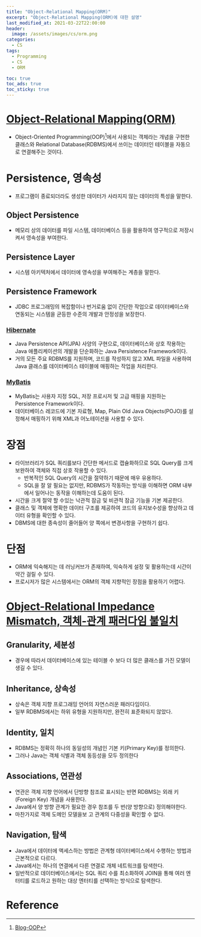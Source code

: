 ```yaml
---
title: "Object-Relational Mapping(ORM)"
excerpt: "Object-Relational Mapping(ORM)에 대한 설명"
last_modified_at: 2021-03-22T22:00:00
header:
  image: /assets/images/cs/orm.png
categories:
  - CS
tags:
  - Programming
  - CS
  - ORM

toc: true
toc_ads: true
toc_sticky: true
---
```

# [Object-Relational Mapping(ORM)](https://hibernate.org/orm/)
- Object-Oriented Programming(OOP)[^OOP]에서 사용되는 객체라는 개념을 구현한 클래스와 Relational Database(RDBMS)에서 쓰이는 데이터인 테이블을 자동으로 연결해주는 것이다.

# Persistence, 영속성
- 프로그램이 종료되더라도 생성한 데이터가 사라지지 않는 데이터의 특성을 말한다.

## Object Persistence
- 메모리 상의 데이터를 파일 시스템, 데이터베이스 등을 활용하여 영구적으로 저장시켜서 영속성을 부여한다.

## Persistence Layer
- 시스템 아키텍처에서 데이터에 영속성을 부여해주는 계층을 말한다.

## Persistence Framework
- JDBC 프로그래밍의 복잡함이나 번거로움 없이 간단한 작업으로 데이터베이스와 연동되는 시스템을 균등한 수준의 개발과 안정성을 보장한다.

### [Hibernate](https://hibernate.org/)
- Java Persistence API(JPA) 사양의 구현으로, 데이터베이스와 상호 작용하는 Java 애플리케이션의 개발을 단순화하는 Java Persistence Framework이다.
- 거의 모든 주요 RDBMS를 지원하며, 코드를 작성하지 않고 XML 파일을 사용하여 Java 클래스를 데이터베이스 테이블에 매핑하는 작업을 처리한다.

### [MyBatis](https://mybatis.org/mybatis-3/)
- MyBatis는 사용자 지정 SQL, 저장 프로시저 및 고급 매핑을 지원하는 Persistence Framework이다. 
- 데이터베이스 레코드에 기본 자료형, Map, Plain Old Java Objects(POJO)를 설정해서 매핑하기 위해 XML과 어노테이션을 사용할 수 있다.

# 장점
- 라이브러리가 SQL 쿼리를보다 간단한 메서드로 캡슐화하므로 SQL Query를 크게 보완하여 객체와 직접 상호 작용할 수 있다.
  * 반복적인 SQL Query의 시간을 절약하기 때문에 매우 유용하다.
  * SQL을 잘 알 필요는 없지만, RDBMS가 작동하는 방식을 이해하면 ORM 내부에서 일어나는 동작을 이해하는데 도움이 된다.
- 시간을 크게 절약 할 수있는 낙관적 잠금 및 비관적 잠금 기능을 기본 제공한다.
- 클래스 및 객체에 명확한 데이터 구조를 제공하여 코드의 유지보수성을 향상하고 데이터 유형을 확인할 수 있다.
- DBMS에 대한 종속성이 줄어들어 양 쪽에서 변경사항을 구현하기 쉽다.

# 단점
  * ORM에 익숙해지는 데 러닝커브가 존재하여, 익숙하게 설정 및 활용하는데 시간이 약간 걸릴 수 있다.
  * 프로시저가 많은 시스템에서는 ORM의 객체 지향적인 장점을 활용하기 어렵다.

# [Object-Relational Impedance Mismatch, 객체-관계 패러다임 불일치](https://hibernate.org/orm/what-is-an-orm/)

## Granularity, 세분성
- 경우에 따라서 데이터베이스에 있는 테이블 수 보다 더 많은 클래스를 가진 모델이 생길 수 있다.

## Inheritance, 상속성
- 상속은 객체 지향 프로그래밍 언어의 자연스러운 패러다임이다.
- 일부 RDBMS에서는 하위 유형을 지원하지만, 완전히 표준화되지 않았다.

## Identity, 일치
- RDBMS는 정확히 하나의 동일성의 개념인 기본 키(Primary Key)를 정의한다.
- 그러나 Java는 객체 식별과 객체 동등성을 모두 정의한다

## Associations, 연관성
- 연관은 객체 지향 언어에서 단방향 참조로 표시되는 반면 RDBMS는 외래 키(Foreign Key) 개념을 사용한다.
- Java에서 양 방향 관계가 필요한 경우 참조를 두 번(양 방향으로) 정의해야한다.
- 마찬가지로 객체 도메인 모델을보 고 관계의 다중성을 확인할 수 없다.

## Navigation, 탐색
- Java에서 데이터에 액세스하는 방법은 관계형 데이터베이스에서 수행하는 방법과 근본적으로 다르다.
- Java에서는 하나의 연결에서 다른 연결로 개체 네트워크를 탐색한다.
- 일반적으로 데이터베이스에서는 SQL 쿼리 수를 최소화하여 JOIN을 통해 여러 엔터티를 로드하고 원하는 대상 엔터티를 선택하는 방식으로 탐색한다.

# Reference
[^OOP]: [Blog-OOP](../../paradigm/aop)